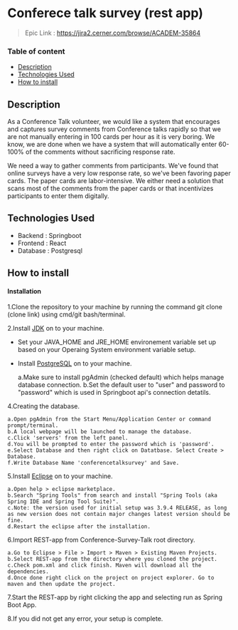 # Conferece talk survey (rest app)
>Epic Link : https://jira2.cerner.com/browse/ACADEM-35864

### Table of content
- [Description](#description)
- [Technologies Used](#technologies-used)
- [How to install](#how-to-install)


## Description
As a Conference Talk volunteer, we would like a system that encourages and captures survey comments from Conference talks rapidly so that we are not manually entering in 100 cards per hour as it is very boring. We know, we are done when we have a system that will automatically enter 60-100% of the comments without sacrificing response rate.

We need a way to gather comments from participants. We've found that online surveys have a very low response rate, so we've been favoring paper cards. The paper cards are labor-intensive. We either need a solution that scans most of the comments from the paper cards or that incentivizes participants to enter them digitally.

## Technologies Used
- Backend : Springboot
- Frontend : React
- Database : Postgresql

## How to install
#### Installation
1.Clone the repository to your machine by running the command git clone (clone link) using cmd/git bash/terminal.

2.Install [JDK](https://www.oracle.com/technetwork/java/javase/downloads/jdk8-downloads-2133151.html) on to your machine.

- Set your JAVA_HOME and JRE_HOME environement variable set up based on your Operaing System environment variable setup.

- Install [PostgreSQL](https://www.postgresql.org/download/) on to your machine.

	a.Make sure to install pgAdmin (checked default) which helps manage database connection.
	b.Set the default user to "user" and password to "password" which is used in Springboot api's connection detatils.
	 
4.Creating the database.
	
	a.Open pgAdmin from the Start Menu/Application Center or command prompt/terminal.
	b.A local webpage will be launched to manage the database.
	c.Click 'servers' from the left panel.
	d.You will be prompted to enter the password which is 'password'.
	e.Select Database and then right click on Datatbase. Select Create > Database.
	f.Write Database Name 'conferencetalksurvey' and Save.

5.Install [Eclipse](https://www.eclipse.org/downloads/) on to your machine.

	a.Open help > eclipse marketplace.
	b.Search "Spring Tools" from search and install "Spring Tools (aka Spring IDE and Spring Tool Suite)".
	c.Note: the version used for initial setup was 3.9.4 RELEASE, as long as new version does not contain major changes latest version should be fine.
	d.Restart the eclipse after the installation.

6.Import REST-app from Conference-Survey-Talk root directory.

	a.Go to Eclipse > File > Import > Maven > Existing Maven Projects.
	b.Select REST-app from the directory where you cloned the project.
	c.Check pom.xml and click finish. Maven will download all the dependencies.
	d.Once done right click on the project on project explorer. Go to maven and then update the project.

7.Start the REST-app by right clicking the app and selecting run as Spring Boot App.

8.If you did not get any error, your setup is complete.
